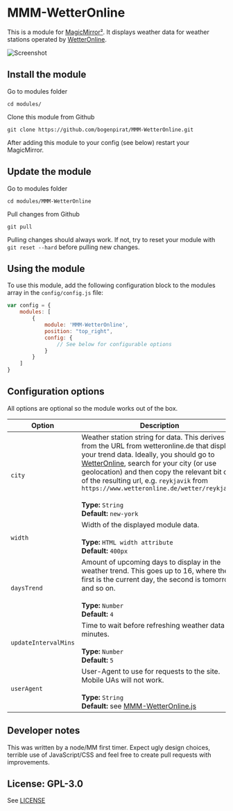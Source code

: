 # MMM-WetterOnline

This is a module for [MagicMirror²](https://github.com/MichMich/MagicMirror/). It displays weather data for weather stations operated by [WetterOnline](https://www.wetteronline.de).

![Screenshot](.github/preview.png)

## Install the module

Go to modules folder
```
cd modules/
```

Clone this module from Github
```
git clone https://github.com/bogenpirat/MMM-WetterOnline.git
```

After adding this module to your config (see below) restart your MagicMirror.

## Update the module

Go to modules folder

```
cd modules/MMM-WetterOnline
```

Pull changes from Github

```
git pull
```

Pulling changes should always work. If not, try to reset your module with ``git reset --hard`` before pulling new changes.

## Using the module

To use this module, add the following configuration block to the modules array in the `config/config.js` file:
```js
var config = {
    modules: [
        {
            module: 'MMM-WetterOnline',
            position: "top_right",
            config: {
                // See below for configurable options
            }
        }
    ]
}
```

## Configuration options

All options are optional so the module works out of the box.

| Option                 | Description
|----------------------- |-----------
| `city`                 | Weather station string for data. This derives from the URL from wetteronline.de that displays your trend data. Ideally, you should go to [WetterOnline](https://www.wetteronline.de/), search for your city (or use geolocation) and then copy the relevant bit out of the resulting url, e.g. `reykjavik` from `https://www.wetteronline.de/wetter/reykjavik`<br><br>**Type:** `String`<br>**Default:** `new-york`
| `width`                | Width of the displayed module data. <br><br>**Type:** `HTML width attribute`<br>**Default:** `400px`
| `daysTrend`            | Amount of upcoming days to display in the weather trend. This goes up to 16, where the first is the current day, the second is tomorrow and so on.<br><br>**Type:** `Number`<br>**Default:** `4`
| `updateIntervalMins`   | Time to wait before refreshing weather data in minutes.<br><br>**Type:** `Number`<br>**Default:** `5`
| `userAgent`            | User-Agent to use for requests to the site. Mobile UAs will not work.<br><br>**Type:** `String`<br>**Default:** see [MMM-WetterOnline.js](MMM-WetterOnline.js)

## Developer notes

This was written by a node/MM first timer. Expect ugly design choices, terrible use of JavaScript/CSS and feel free to create pull requests with improvements.


## License: GPL-3.0

See [LICENSE](LICENSE)